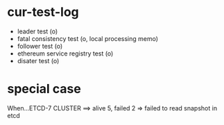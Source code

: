 # cur-test-log
- leader test (o)
- fatal consistency test (o, local processing memo)
- follower test (o)
- ethereum service registry test (o)
- disater test (o)
# special case
When...ETCD-7 CLUSTER ==> alive 5, failed 2
    => failed to read snapshot in etcd 



